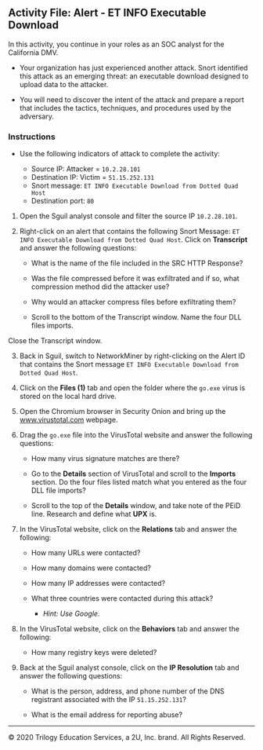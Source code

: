 ## Activity File: Alert - ET INFO Executable Download

In this activity, you continue in your roles as an SOC analyst for the California DMV.

- Your organization has just experienced another attack. Snort identified this attack as an emerging threat: an executable download designed to upload data to the attacker.

- You will need to discover the intent of the attack and prepare a report that includes the tactics, techniques, and procedures used by the adversary.


### Instructions

- Use the following indicators of attack to complete the activity: 

    - Source IP: Attacker = `10.2.28.101`
    - Destination IP: Victim = `51.15.252.131`
    - Snort message: `ET INFO Executable Download from Dotted Quad Host`
    - Destination port: `80`

1. Open the Sguil analyst console and filter the source IP `10.2.28.101`. 

2. Right-click on an alert that contains the following Snort Message: `ET INFO Executable Download from Dotted Quad Host`. Click on **Transcript** and answer the following questions:

    - What is the name of the file included in the SRC HTTP Response?

    - Was the file compressed before it was exfiltrated and if so, what compression method did the attacker use?

    - Why would an attacker compress files before exfiltrating them?

    - Scroll to the bottom of the Transcript window. Name the four DLL files imports.

Close the Transcript window.

3. Back in Sguil, switch to NetworkMiner by right-clicking on the Alert ID that contains the Snort message `ET INFO Executable Download from Dotted Quad Host`.

4. Click on the **Files (1)** tab and open the folder where the `go.exe` virus is stored on the local hard drive.

5. Open the Chromium browser in Security Onion and bring up the www.virustotal.com webpage.

6. Drag the `go.exe` file into the VirusTotal website and answer the following questions:

    - How many virus signature matches are there?

    - Go to the **Details** section of VirusTotal and scroll to the **Imports** section. Do the four files listed match what you entered as the four DLL file imports?

    - Scroll to the top of the **Details** window, and take note of the PEiD line. Research and define what **UPX** is.


7. In the VirusTotal website, click on the **Relations** tab and answer the following:

    - How many URLs were contacted?


    - How many domains were contacted?


    - How many IP addresses were contacted?


    - What three countries were contacted during this attack? 
        - *Hint: Use Google*.


8. In the VirusTotal website, click on the **Behaviors** tab and answer the following:

    - How many registry keys were deleted?


9. Back at the Sguil analyst console, click on the **IP Resolution** tab and answer the following questions:

    - What is the person, address, and phone number of the DNS registrant associated with the IP `51.15.252.131`?


    - What is the email address for reporting abuse?
---
© 2020 Trilogy Education Services, a 2U, Inc. brand. All Rights Reserved.


